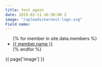 ```yaml
---
title: test again
date: 2019-03-11 16:30:00 Z
image: "/uploads/earnest-logo.svg"
Field name: 
---
```


<ul>
{% for member in site.data.members %}
  <li>
    <a href="https://github.com/{{ member.github }}">
      {{ member.name }}
    </a>
  </li>
{% endfor %}
</ul>

 {{ page['image'] }}